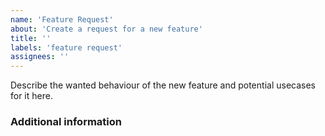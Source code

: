 ```yaml
---
name: 'Feature Request'
about: 'Create a request for a new feature'
title: ''
labels: 'feature request'
assignees: ''
---
```


<!--
Before requesting a new feature make sure it hasn't been requested already.
https://github.com/mpv-android/mpv-android/labels/feature%20request
-->

Describe the wanted behaviour of the new feature and potential usecases for it here.

### Additional information

<!--
If relevant to your request you can specify your Android version, mpv-android version,
mpv.conf contents or screenshots here.
-->
